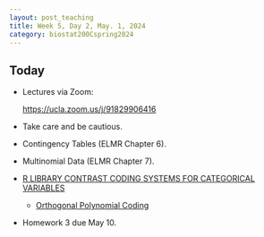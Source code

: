 ```yaml
---
layout: post_teaching
title: Week 5, Day 2, May. 1, 2024
category: biostat200Cspring2024
---
```


## Today
* Lectures via Zoom: 

  <https://ucla.zoom.us/j/91829906416> 

* Take care and be cautious. 

* Contingency Tables (ELMR Chapter 6).

* Multinomial Data (ELMR Chapter 7).

* [R LIBRARY CONTRAST CODING SYSTEMS FOR CATEGORICAL VARIABLES](https://stats.oarc.ucla.edu/r/library/r-library-contrast-coding-systems-for-categorical-variables/)

  * [Orthogonal Polynomial Coding](https://stats.oarc.ucla.edu/r/library/r-library-contrast-coding-systems-for-categorical-variables/#ORTHOGONAL)

* Homework 3 due May 10.
